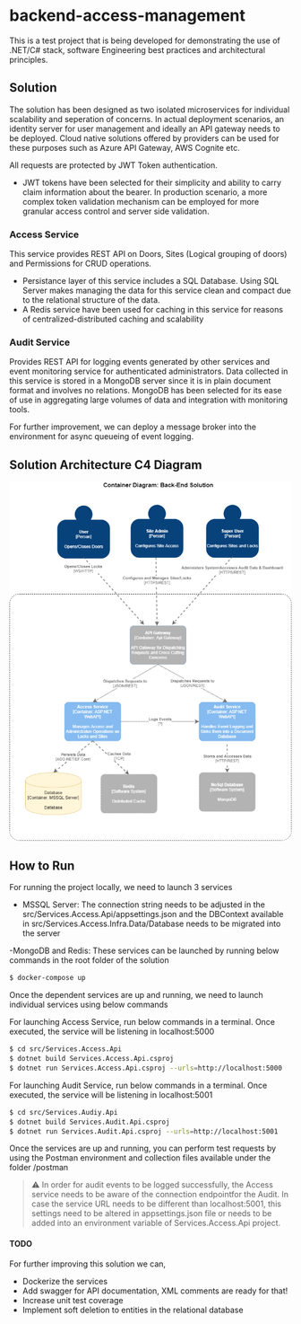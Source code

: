 # backend-access-management

This is a test project that is being developed for demonstrating the use of .NET/C# stack, software Engineering best practices and architectural principles.

## Solution

The solution has been designed as two isolated microservices for individual scalability and seperation of concerns. In actual deployment scenarios, an identity server for user management and ideally an API gateway needs to be deployed. Cloud native solutions offered by providers can be used for these purposes such as Azure API Gateway, AWS Cognite etc.

All requests are protected by JWT Token authentication. 

- JWT tokens have been selected for their simplicity and ability to carry claim information about the bearer. In production scenario, a more complex token validation mechanism can be employed for more granular access control and server side validation.

### Access Service
This service provides REST API on Doors, Sites (Logical grouping of doors) and Permissions for CRUD operations.
- Persistance layer of this service includes a SQL Database. Using SQL Server makes managing the data for this service clean and compact due to the relational structure of the data.
- A Redis service have been used for caching in this service for reasons of centralized-distributed caching and scalability

### Audit Service

Provides REST API for logging events generated by other services and event monitoring service for authenticated administrators. 
Data collected in this service is stored in a MongoDB server since it is in plain document format and involves no relations. MongoDB has been selected for its ease of use in aggregating large volumes of data and integration with monitoring tools.

For further improvement, we can deploy a message broker into the environment for async queueing of event logging.

## Solution Architecture C4 Diagram
![Container Diagram](https://github.com/alper-basaran/backend-access-management/blob/master/docs/C4.png)

## How to Run
For running the project locally, we need to launch 3 services 
- MSSQL Server: The connection string needs to be adjusted in the src/Services.Access.Api/appsettings.json and the DBContext available in src/Services.Access.Infra.Data/Database needs to be migrated into the server

-MongoDB and Redis: These services can be launched by running below commands in the root folder of the solution
```sh
$ docker-compose up
```

Once the dependent services are up and running, we need to launch individual services using below commands

For launching Access Service, run below commands in a terminal. Once executed, the service will be listening in localhost:5000
```sh
$ cd src/Services.Access.Api
$ dotnet build Services.Access.Api.csproj
$ dotnet run Services.Access.Api.csproj --urls=http://localhost:5000
```
For launching Audit Service, run below commands in a terminal. Once executed, the service will be listening in localhost:5001
```sh
$ cd src/Services.Audiy.Api
$ dotnet build Services.Audit.Api.csproj
$ dotnet run Services.Audit.Api.csproj --urls=http://localhost:5001
```

Once the services are up and running, you can perform test requests by using the Postman environment and collection  files available under the folder /postman

> :warning: In order for audit events to be logged successfully, the Access service needs to be aware of the connection endpointfor the Audit. In case the service URL needs to be different than localhost:5001, this settings need to be altered in appsettings.json file or needs to be added into an environment variable of Services.Access.Api project.

#### TODO
For further improving this solution we can,

- Dockerize the services
- Add swagger for API documentation, XML comments are ready for that!
- Increase unit test coverage
- Implement soft deletion to entities in the relational database
